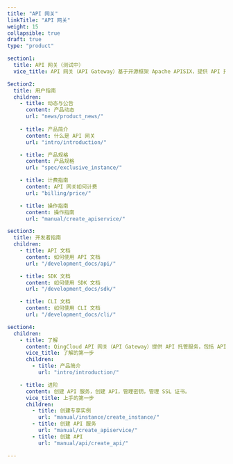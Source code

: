 ```yaml
---
title: "API 网关"
linkTitle: "API 网关"
weight: 15
collapsible: true
draft: true
type: "product"

section1:
  title: API 网关（测试中）
  vice_title: API 网关（API Gateway）基于开源框架 Apache APISIX，提供 API 托管服务，包括 API 的创建、维护、发布、运行、下线等完整生命周期管理，帮助您快速构建以 API 为核心的系统架构，将自身的数据、业务逻辑或功能安全可靠的开放出来。

Section2:
  title: 用户指南
  children:
    - title: 动态与公告
      content: 产品动态
      url: "news/product_news/"
  
    - title: 产品简介
      content: 什么是 API 网关
      url: "intro/introduction/"

    - title: 产品规格
      content: 产品规格
      url: "spec/exclusive_instance/"

    - title: 计费指南
      content: API 网关如何计费
      url: "billing/price/"

    - title: 操作指南
      content: 操作指南
      url: "manual/create_apiservice/"

section3:
  title: 开发者指南
  children:
    - title: API 文档
      content: 如何使用 API 文档
      url: "/development_docs/api/"

    - title: SDK 文档
      content: 如何使用 SDK 文档
      url: "/development_docs/sdk/"

    - title: CLI 文档
      content: 如何使用 CLI 文档
      url: "/development_docs/cli/"

section4:
  children:
    - title: 了解
      content: QingCloud API 网关（API Gateway）提供 API 托管服务，包括 API 的创建、维护、发布、运行、下线等完整生命周期管理，帮助您快速构建以 API 为核心的系统架构，将自身的数据、业务逻辑或功能安全可靠的开放出来。
      vice_title: 了解的第一步
      children:
        - title: 产品简介
          url: "intro/introduction/"

    - title: 进阶
      content: 创建 API 服务，创建 API，管理密钥，管理 SSL 证书。
      vice_title: 上手的第一步
      children: 
        - title: 创建专享实例
          url: "manual/instance/create_instance/"
        - title: 创建 API 服务
          url: "manual/create_apiservice/"
        - title: 创建 API 
          url: "manual/api/create_api/"

---
```



<!-- type: "product" 这个参数表明这是一个产品index页面 -->
<!-- section1 为产品index页面 主标题 副标题 video  video_img为视频图片  -->
<!-- section2 为产品index页面 第一个大块的用户文档配置  -->
<!-- section3 为产品index页面 第二个大块的开发者文档配置  -->
<!-- section4 为产品index页面 第三个大块的学习路径配置  -->